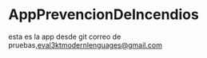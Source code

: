 # AppPrevencionDeIncendios
esta es la app desde git
correo de pruebas,eval3ktmodernlenguages@gmail.com
